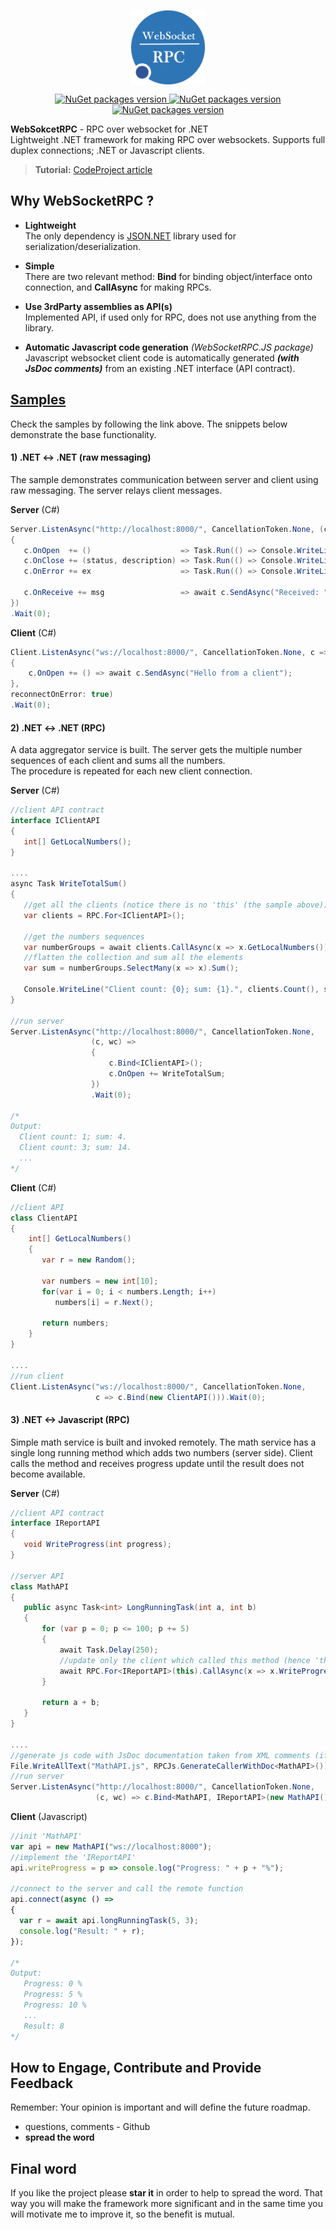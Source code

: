 <p align="center">
    <a href="https://www.nuget.org/profiles/dajuric"> <img src="Deploy/Logo/Logo-big.png" alt="WebSocketRPC logo" width="120" align="center"> </a>
</p>

<p align="center">
    <a href="https://www.nuget.org/packages/WebsocketRPC/"> <img src="https://img.shields.io/badge/WebSokcetRPC-v1.x-blue.svg?style=flat-square" alt="NuGet packages version"/>  </a>
    <a href="https://www.nuget.org/packages/WebsocketRPC.JS/"> <img src="https://img.shields.io/badge/WebSokcetRPC.JS-v1.x-blue.svg?style=flat-square" alt="NuGet packages version"/>  </a>
    <a href="https://www.nuget.org/packages/WebsocketRPC.AspCore/"> <img src="https://img.shields.io/badge/WebSokcetRPC.AspCore-v1.x-blue.svg?style=flat-square" alt="NuGet packages version"/>  </a>
</p>

**WebSokcetRPC** - RPC over websocket for .NET    
Lightweight .NET framework for making RPC over websockets. Supports full duplex connections; .NET or Javascript clients. 

 > **Tutorial:** <a href="https://www.codeproject.com/Articles/1210957/Introducing-Lightweight-WebSocket-RPC-Library-for" target="_blank">CodeProject article</a>


## Why WebSocketRPC ?

+ **Lightweight**   
The only dependency is <a href="https://www.newtonsoft.com/json">JSON.NET</a> library used for serialization/deserialization.

+ **Simple**   
There are two relevant method: **Bind** for binding object/interface onto connection, and **CallAsync** for making RPCs.

+ **Use 3rdParty assemblies as API(s)**   
Implemented API, if used only for RPC, does not use anything from the library.

+ **Automatic Javascript code generation** *(WebSocketRPC.JS package)*  
 Javascript websocket client code is automatically generated **_(with JsDoc comments)_** from an existing .NET
                        interface (API contract).

 
## <a href="Samples/"> Samples</a>

Check the samples by following the link above. The snippets below demonstrate the base functionality.

#### 1) .NET <-> .NET (raw messaging)
The sample demonstrates communication between server and client using raw messaging. The server relays client messages.

**Server** (C#)
 ``` csharp
Server.ListenAsync("http://localhost:8000/", CancellationToken.None, (c, wc) => 
{
    c.OnOpen  += ()                    => Task.Run(() => Console.WriteLine("Opened"));
    c.OnClose += (status, description) => Task.Run(() => Console.WriteLine("Closed: " + description));
    c.OnError += ex                    => Task.Run(() => Console.WriteLine("Error: " + ex.Message));     

    c.OnReceive += msg                 => await c.SendAsync("Received: " + msg); //relay message
})
.Wait(0);
 ``` 

 **Client** (C#)
  ``` csharp
Client.ListenAsync("ws://localhost:8000/", CancellationToken.None, c => 
{
      c.OnOpen += () => await c.SendAsync("Hello from a client");
},
reconnectOnError: true)
.Wait(0);
 ```

#### 2) .NET <-> .NET (RPC)
A data aggregator service is built. The server gets the multiple number sequences of each client and sums all the numbers.  
The procedure is repeated for each new client connection.

**Server** (C#)
 ``` csharp
//client API contract
interface IClientAPI
{
    int[] GetLocalNumbers();
}

....
async Task WriteTotalSum()
{  
    //get all the clients (notice there is no 'this' (the sample above))
    var clients = RPC.For<IClientAPI>();

    //get the numbers sequences
    var numberGroups = await clients.CallAsync(x => x.GetLocalNumbers());
    //flatten the collection and sum all the elements
    var sum = numberGroups.SelectMany(x => x).Sum();

    Console.WriteLine("Client count: {0}; sum: {1}.", clients.Count(), sum);
}

//run server
Server.ListenAsync("http://localhost:8000/", CancellationToken.None, 
                   (c, wc) => 
                   { 
                       c.Bind<IClientAPI>();
                       c.OnOpen += WriteTotalSum;
                   })
                   .Wait(0);

/*
Output: 
   Client count: 1; sum: 4.
   Client count: 3; sum: 14.
   ...
*/
 ``` 
 
**Client** (C#)
``` csharp
//client API
class ClientAPI
{
    int[] GetLocalNumbers()
    {
       var r = new Random();
      
       var numbers = new int[10];
       for(var i = 0; i < numbers.Length; i++)
          numbers[i] = r.Next();

       return numbers;
    }
}

....
//run client
Client.ListenAsync("ws://localhost:8000/", CancellationToken.None, 
                   c => c.Bind(new ClientAPI())).Wait(0);
 ``` 

#### 3) .NET <-> Javascript (RPC)
Simple math service is built and invoked remotely. The math service has a single long running method which adds two numbers (server side).
Client calls the method and receives progress update until the result does not become available.

**Server** (C#)
 ``` csharp
//client API contract
interface IReportAPI
{
    void WriteProgress(int progress);
}

//server API
class MathAPI
{
    public async Task<int> LongRunningTask(int a, int b)
    {
        for (var p = 0; p <= 100; p += 5)
        {
            await Task.Delay(250);
            //update only the client which called this method (hence 'this')
            await RPC.For<IReportAPI>(this).CallAsync(x => x.WriteProgress(p));
        }

        return a + b;
    }
}

....
//generate js code with JsDoc documentation taken from XML comments (if any)
File.WriteAllText("MathAPI.js", RPCJs.GenerateCallerWithDoc<MathAPI>());
//run server
Server.ListenAsync("http://localhost:8000/", CancellationToken.None, 
                    (c, wc) => c.Bind<MathAPI, IReportAPI>(new MathAPI())).Wait(0);
 ``` 

 **Client** (Javascript)
  ``` javascript
//init 'MathAPI'
var api = new MathAPI("ws://localhost:8000");
//implement the 'IReportAPI'
api.writeProgress = p => console.log("Progress: " + p + "%");

//connect to the server and call the remote function
api.connect(async () => 
{
    var r = await api.longRunningTask(5, 3);
    console.log("Result: " + r);
});

/*
  Output: 
     Progress: 0 %
     Progress: 5 %
     Progress: 10 %
     ...
     Result: 8
*/
 ``` 
  
## How to Engage, Contribute and Provide Feedback  
Remember: Your opinion is important and will define the future roadmap.
+ questions, comments - Github
+ **spread the word** 

## Final word
If you like the project please **star it** in order to help to spread the word. That way you will make the framework more significant and in the same time you will motivate me to improve it, so the benefit is mutual.
